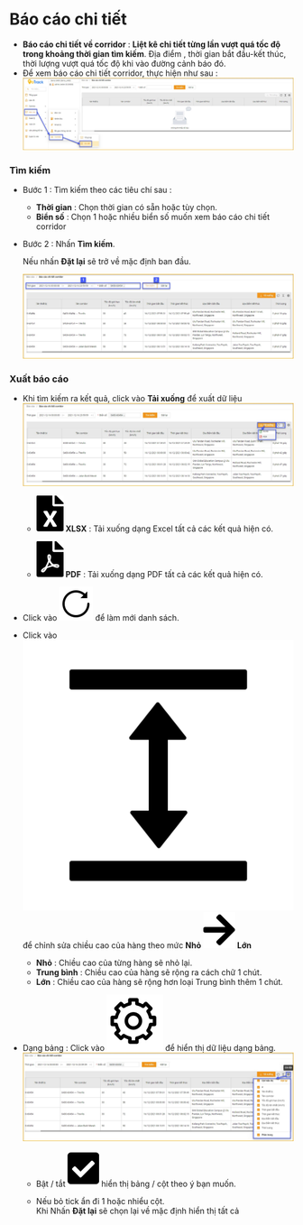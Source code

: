 # Báo cáo chi tiết
- **Báo cáo chi tiết về corridor** : **Liệt kê chi tiết từng lần vượt quá tốc độ trong khoảng thời gian tìm kiếm**. Địa điểm , thời gian bắt đầu-kết thúc, thời lượng vượt quá tốc độ khi vào đường cảnh báo đó.
- Để xem báo cáo chi tiết corridor, thực hiện như sau :
<span style="display:block;text-align:left">![Interface Web](/docs/assets/images/web-interface/reports/report-corridor-detail-in.jpg)

### Tìm kiếm 

* Bước 1 : Tìm kiếm theo các tiêu chí sau :

    * **Thời gian** : Chọn thời gian có sẵn hoặc tùy chọn.
    * **Biển số** : Chọn 1 hoặc nhiều  biển số muốn xem báo cáo chi tiết corridor

* Bước 2 : Nhấn **Tìm kiếm**.
 
    Nếu nhấn **Đặt lại** sẽ trở về mặc định ban đầu.

    <span style="display:block;text-align:left">![Interface Web](/docs/assets/images/web-interface/reports/report-corridor-detail-search.jpg)

### Xuất báo cáo

* Khi tìm kiếm ra kết quả, click vào **Tải xuống** để xuất dữ liệu
  <span style="display:block;text-align:left">![Interface Web](/docs/assets/images/web-interface/reports/report-corridor-detail-dowload.jpg)
  - <span class="icon-left svg-filter-circlegreen2">![Ok](/docs/assets/images/web-interface/icon/SVG/file-excel1.svg) **XLSX** : Tải xuống dạng Excel tất cả các kết quả hiện có.

  - <span class="icon-left svg-filter-circlered">![Ok](/docs/assets/images/web-interface/icon/SVG/file-pdf1.svg) **PDF** : Tải xuống dạng PDF tất cả các kết quả hiện có.


- Click vào <span class="icon-left svg-filter-info">![Ok](/docs/assets/images/web-interface/icon/SVG/icons8-reset.svg) để làm mới danh sách.
      
- Click vào <span class="icon-left svg-filter-info">![Ok](/docs/assets/images/web-interface/icon/SVG/column-height.svg) để chỉnh sửa chiều cao của hàng theo mức **Nhỏ** <span class="icon-left svg-filter-serch">![Ok](/docs/assets/images/web-interface/icon/SVG/arrow-right.svg) **Lớn** 

  - **Nhỏ** : Chiều cao của từng hàng sẽ nhỏ lại.
  - **Trung bình** : Chiều cao của hàng sẽ rộng ra cách chữ 1 chút.
  - **Lớn** : Chiều cao của hàng sẽ rộng hơn loại Trung bình thêm 1 chút.
- Dạng bảng :  Click vào <span class="icon-left ">![Ok](/docs/assets/images/web-interface/icon/SVG/icons8-gear.svg) để hiển thị dữ liệu dạng bảng.
 <span style="display:block;text-align:left">![Interface Web](/docs/assets/images/web-interface/reports/report-corridor-detail-dowload-2.jpg)
    - Bật / tắt <span class="icon-left svg-filter-tick">![Ok](/docs/assets/images/web-interface/icon/SVG/check-square1.svg) hiển thị bảng / cột theo ý bạn muốn.
    
    - Nếu bỏ tick ẩn đi 1 hoặc nhiểu cột. <br>
    Khi Nhấn **Đặt lại** sẽ chọn lại về mặc định hiển thị tất cả
